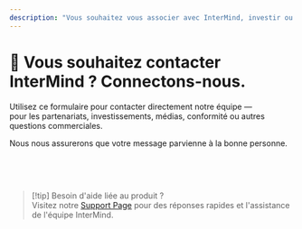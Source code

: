```yaml
---
description: "Vous souhaitez vous associer avec InterMind, investir ou contacter notre équipe dirigeante ? Utilisez ce formulaire pour les demandes commerciales, médias ou juridiques."
---
```


# 🤝 Vous souhaitez contacter InterMind ? Connectons-nous.

Utilisez ce formulaire pour contacter directement notre équipe —  
pour les partenariats, investissements, médias, conformité ou autres questions commerciales.

Nous nous assurerons que votre message parvienne à la bonne personne.

<br>

<ContactForm
  formStyle="margin: 1rem auto;"  
  categoryLabel="Quelle est la raison de votre contact ? *"  
  categoryPlaceholderText="Choisissez votre sujet..."  
  messageLabel="Message *"  
  messagePlaceholderText="Partagez tout contexte pertinent, délais ou informations que vous souhaitez que nous considérions."  
  buttonText="Envoyer votre message"  
  :services="[
    'Opportunité de partenariat stratégique',
    'Discussion d\'investissement ou de financement',
    'Demande de solution d\'entreprise',
    'Demande média et presse',
    'Question juridique ou de conformité',
    'Préoccupation de sécurité ou signalement',
    'Proposition de développement commercial',
    'Demande commerciale générale'
  ]"
/>

<br>

> [!tip] Besoin d'aide liée au produit ?  
> Visitez notre [Support Page](../help) pour des réponses rapides et l'assistance de l'équipe InterMind.
